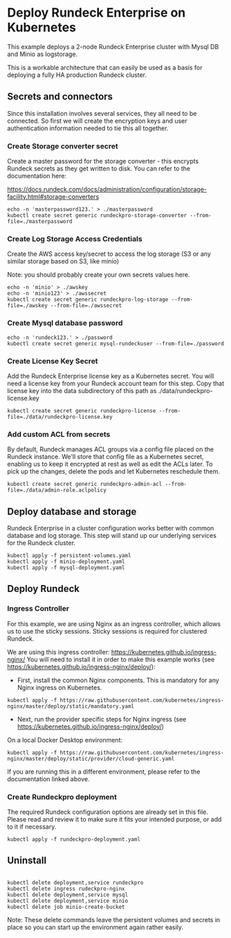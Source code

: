 # Deploy Rundeck Enterprise on Kubernetes

This example deploys a 2-node Rundeck Enterprise cluster with Mysql DB and Minio as logstorage.

This is a workable architecture that can easily be used as a basis for deploying a fully HA production Rundeck cluster.

## Secrets and connectors

Since this installation involves several services, they all need to be connected. So first we will create the encryption keys and user authentication information needed to tie this all together.

### Create Storage converter secret

Create a master password for the storage converter - this encrypts Rundeck secrets as they get written to disk. You can refer to the documentation here:

https://docs.rundeck.com/docs/administration/configuration/storage-facility.html#storage-converters

```
echo -n 'masterpassword123.' > ./masterpassword
kubectl create secret generic rundeckpro-storage-converter --from-file=./masterpassword

```

### Create Log Storage Access Credentials

Create the AWS access key/secret to access the log storage (S3 or any similar storage based on S3, like minio)

Note: you should probably create your own secrets values here.

```
echo -n 'minio' > ./awskey
echo -n 'minio123' > ./awssecret
kubectl create secret generic rundeckpro-log-storage --from-file=./awskey --from-file=./awssecret
```

### Create Mysql database password

```
echo -n 'rundeck123.' > ./password
kubectl create secret generic mysql-rundeckuser --from-file=./password
```


### Create License Key Secret

Add the Rundeck Enterprise license key as a Kubernetes secret. You will need a license key from your Rundeck account team for this step. Copy that license key into the data subdirectory of this path as ./data/rundeckpro-license.key

```
kubectl create secret generic rundeckpro-license --from-file=./data/rundeckpro-license.key
```

### Add custom ACL from secrets

By default, Rundeck manages ACL groups via a config file placed on the Rundeck instance. We'll store that config file as a Kubernetes secret, enabling us to keep it encrypted at rest as well as edit the ACLs later. To pick up the changes, delete the pods and let Kubernetes reschedule them.

```
kubectl create secret generic rundeckpro-admin-acl --from-file=./data/admin-role.aclpolicy
```

## Deploy database and storage

Rundeck Enterprise in a cluster configuration works better with common database and log storage. This step will stand up our underlying services for the Rundeck cluster.


```
kubectl apply -f persistent-volumes.yaml
kubectl apply -f minio-deployment.yaml
kubectl apply -f mysql-deployment.yaml
```

## Deploy Rundeck

### Ingress Controller

For this example, we are using Nginx as an ingress controller, which allows us to use the sticky sessions. Sticky sessions is required for clustered Rundeck.

We are using this ingress controller: https://kubernetes.github.io/ingress-nginx/
You will need to install it in order to make this example works (see https://kubernetes.github.io/ingress-nginx/deploy/):


* First, install the common Nginx components. This is mandatory for any Nginx ingress on Kubernetes.

```
kubectl apply -f https://raw.githubusercontent.com/kubernetes/ingress-nginx/master/deploy/static/mandatory.yaml

```

* Next, run the provider specific steps for Nginx ingress (see https://kubernetes.github.io/ingress-nginx/deploy/)

On a local Docker Desktop environment:

```
kubectl apply -f https://raw.githubusercontent.com/kubernetes/ingress-nginx/master/deploy/static/provider/cloud-generic.yaml

```

If you are running this in a different environment, please refer to the documentation linked above.

### Create Rundeckpro deployment

The required Rundeck configuration options are already set in this file. Please read and review it to make sure it fits your intended purpose, or add to it if necessary.

```
kubectl apply -f rundeckpro-deployment.yaml

```


## Uninstall

```

kubectl delete deployment,service rundeckpro
kubectl delete ingress rudeckpro-nginx
kubectl delete deployment,service mysql
kubectl delete deployment,service minio
kubectl delete job minio-create-bucket
```

Note: These delete commands leave the persistent volumes and secrets in place so you can start up the environment again rather easily.
